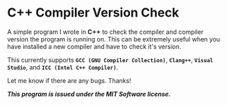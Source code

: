 # C++ Compiler Version Check
A simple program I wrote in **C++** to check the compiler and compiler version the program is running on. This can be extremely useful when you have installed a new compiler and have to check it's version.

This currently supports **`GCC (GNU Compiler Collection)`**, **`Clang++`**, **`Visual Studio`**, and **`ICC (Intel C++ Compiler)`**.

Let me know if there are any bugs. Thanks!


___This program is issued under the MIT Software license.___

